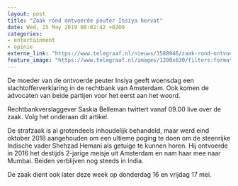 ```yaml
---
layout: post
title: "Zaak rond ontvoerde peuter Insiya hervat"
date: Wed, 15 May 2019 08:02:42 +0200
categories: 
- entertainment 
- opinie 
externe_link: "https://www.telegraaf.nl/nieuws/3588946/zaak-rond-ontvoerde-peuter-insiya-hervat"
feature_image: "https://www.telegraaf.nl/images/1200x630/filters:format(jpeg):quality(80)/cdn-kiosk-api.telegraaf.nl/c48cc71c-76d7-11e9-88d9-0218eaf05005.jpg"
---
```


<p class="intro">De moeder van de ontvoerde peuter Insiya geeft woensdag een slachtofferverklaring in de rechtbank van Amsterdam. Ook komen de advocaten van beide partijen voor het eerst aan het woord.</p> <p>Rechtbankverslaggever Saskia Belleman twittert vanaf 09.00 live over de zaak. Volg het onderaan dit artikel. </p><p>De strafzaak is al grotendeels inhoudelijk behandeld, maar werd eind oktober 2018 aangehouden om een ultieme poging te doen om de steenrijke Indische vader Shehzad Hemani als getuige te kunnen horen. Hij ontvoerde in 2016 het destijds 2-jarige meisje uit Amsterdam en nam haar mee naar Mumbai. Beiden verblijven nog steeds in India.</p><p>De zaak dient ook later deze week op donderdag 16 en vrijdag 17 mei.</p>
